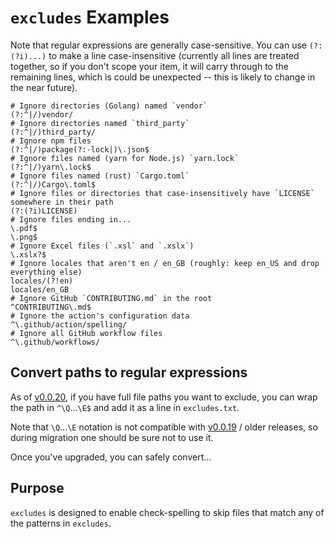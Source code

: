 # `excludes` Examples

Note that regular expressions are generally case-sensitive. You can use `(?:(?i)...)` to make a line case-insensitive (currently all lines are treated together, so if you don't scope your item, it will carry through to the remaining lines, which is could be unexpected -- this is likely to change in the near future).

```
# Ignore directories (Golang) named `vendor`
(?:^|/)vendor/
# Ignore directories named `third_party`
(?:^|/)third_party/
# Ignore npm files
(?:^|/)package(?:-lock|)\.json$
# Ignore files named (yarn for Node.js) `yarn.lock`
(?:^|/)yarn\.lock$
# Ignore files named (rust) `Cargo.toml`
(?:^|/)Cargo\.toml$
# Ignore files or directories that case-insensitively have `LICENSE` somewhere in their path
(?:(?i)LICENSE)
# Ignore files ending in...
\.pdf$
\.png$
# Ignore Excel files (`.xsl` and `.xslx`)
\.xslx?$
# Ignore locales that aren't en / en_GB (roughly: keep en_US and drop everything else)
locales/(?!en)
locales/en_GB
# Ignore GitHub `CONTRIBUTING.md` in the root
^CONTRIBUTING\.md$
# Ignore the action's configuration data
^\.github/action/spelling/
# Ignore all GitHub workflow files
^\.github/workflows/
```

## Convert paths to regular expressions

As of [v0.0.20](https://github.com/check-spelling/check-spelling/releases/tag/v0.0.20), if you have full file paths you want to exclude, you can wrap the path in `^\Q`...`\E$` and add it as a line in `excludes.txt`.

Note that `\Q`...`\E` notation is not compatible with [v0.0.19](https://github.com/check-spelling/check-spelling/releases/tag/v0.0.19) / older releases, so during migration one should be sure not to use it.

Once you've upgraded, you can safely convert...

## Purpose

`excludes` is designed to enable check-spelling to skip files that match any of the patterns in `excludes`.
